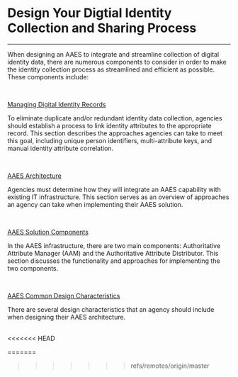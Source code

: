 # Design Your Digtial Identity Collection and Sharing Process
--------------------------------------

When designing an AAES to integrate and streamline collection of digital identity data, there are numerous components to consider in order to make the identity collection process as streamlined and efficient as possible. These components include:

<br>

[Managing Digital Identity Records](../1_manage-records)

To eliminate duplicate and/or redundant identity data collection, agencies should establish a process to link identity attributes to the appropriate record. This section describes the approaches agencies can take to meet this goal, including unique person identifiers, multi-attribute keys, and manual identity attribute correlation.

<br>

[AAES Architecture](../2_aaes-arch)


Agencies must determine how they will integrate an AAES capability with existing IT infrastructure. This section serves as an overview of approaches an agency can take when implementing their AAES solution.

<br>

[AAES Solution Components](../3_aaes-solutions)

In the AAES infrastructure, there are two main components:  Authoritative Attribute Manager (AAM) and the Authoritative Attribute Distributor. This section discusses the functionality and approaches for implementing the two components.

<br>

[AAES Common Design Characteristics](../4_aaes-design)

There are several design characteristics that an agency should include when designing their AAES architecture. 

<br>
<<<<<<< HEAD

=======
>>>>>>> refs/remotes/origin/master
